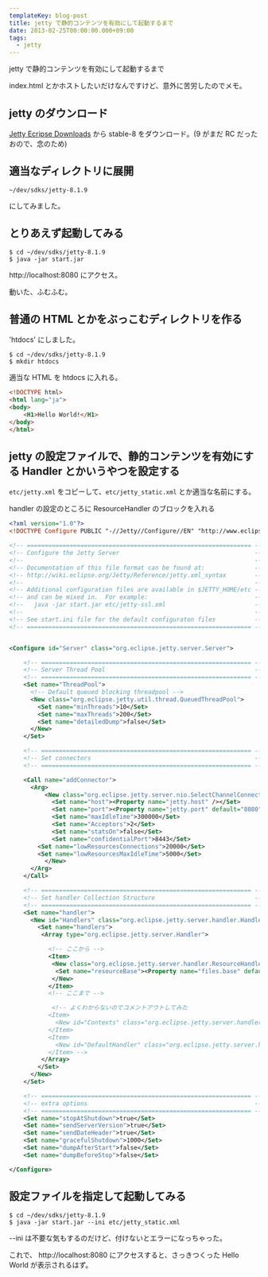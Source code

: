 ```yaml
---
templateKey: blog-post
title: jetty で静的コンテンツを有効にして起動するまで
date: 2013-02-25T00:00:00.000+09:00
tags:
  - jetty
---
```

jetty で静的コンテンツを有効にして起動するまで

index.html とかホストしたいだけなんですけど、意外に苦労したのでメモ。

<!-- more -->

## jetty のダウンロード
[Jetty Ecripse Downloads](http://download.eclipse.org/jetty/) から stable-8 をダウンロード。(9 がまだ RC だったおので、念のため)

## 適当なディレクトリに展開
```
~/dev/sdks/jetty-8.1.9
```
にしてみました。

## とりあえず起動してみる

```
$ cd ~/dev/sdks/jetty-8.1.9
$ java -jar start.jar
```

http://localhost:8080 にアクセス。

動いた、ふむふむ。

## 普通の HTML とかをぶっこむディレクトリを作る

'htdocs' にしました。

```
$ cd ~/dev/sdks/jetty-8.1.9
$ mkdir htdocs
```

適当な HTML を htdocs に入れる。

``` html ~/dev/sdks/jetty-8.1.9/htdocs/index.html
<!DOCTYPE html>
<html lang="ja">
<body>
	<H1>Hello World!</H1>
</body>
</html>
```

## jetty の設定ファイルで、静的コンテンツを有効にする Handler とかいうやつを設定する

``etc/jetty.xml`` をコピーして、``etc/jetty_static.xml`` とか適当な名前にする。

handler の設定のところに ResourceHandler のブロックを入れる

``` xml jetty_static.xml
<?xml version="1.0"?>
<!DOCTYPE Configure PUBLIC "-//Jetty//Configure//EN" "http://www.eclipse.org/jetty/configure.dtd">

<!-- =============================================================== -->
<!-- Configure the Jetty Server                                      -->
<!--                                                                 -->
<!-- Documentation of this file format can be found at:              -->
<!-- http://wiki.eclipse.org/Jetty/Reference/jetty.xml_syntax        -->
<!--                                                                 -->
<!-- Additional configuration files are available in $JETTY_HOME/etc -->
<!-- and can be mixed in.  For example:                              -->
<!--   java -jar start.jar etc/jetty-ssl.xml                         -->
<!--                                                                 -->
<!-- See start.ini file for the default configuraton files           -->
<!-- =============================================================== -->


<Configure id="Server" class="org.eclipse.jetty.server.Server">

    <!-- =========================================================== -->
    <!-- Server Thread Pool                                          -->
    <!-- =========================================================== -->
    <Set name="ThreadPool">
      <!-- Default queued blocking threadpool -->
      <New class="org.eclipse.jetty.util.thread.QueuedThreadPool">
        <Set name="minThreads">10</Set>
        <Set name="maxThreads">200</Set>
        <Set name="detailedDump">false</Set>
      </New>
    </Set>

    <!-- =========================================================== -->
    <!-- Set connectors                                              -->
    <!-- =========================================================== -->

    <Call name="addConnector">
      <Arg>
          <New class="org.eclipse.jetty.server.nio.SelectChannelConnector">
            <Set name="host"><Property name="jetty.host" /></Set>
            <Set name="port"><Property name="jetty.port" default="8080"/></Set>
            <Set name="maxIdleTime">300000</Set>
            <Set name="Acceptors">2</Set>
            <Set name="statsOn">false</Set>
            <Set name="confidentialPort">8443</Set>
	    <Set name="lowResourcesConnections">20000</Set>
	    <Set name="lowResourcesMaxIdleTime">5000</Set>
          </New>
      </Arg>
    </Call>

    <!-- =========================================================== -->
    <!-- Set handler Collection Structure                            --> 
    <!-- =========================================================== -->
    <Set name="handler">
      <New id="Handlers" class="org.eclipse.jetty.server.handler.HandlerCollection">
        <Set name="handlers">
         <Array type="org.eclipse.jetty.server.Handler">

           <!-- ここから -->
           <Item>
            <New class="org.eclipse.jetty.server.handler.ResourceHandler">
             <Set name="resourceBase"><Property name="files.base" default="./htdocs"/></Set>
            </New>
           </Item>
           <!-- ここまで -->

			<!-- よくわからないのでコメントアウトしてみた
           <Item>
             <New id="Contexts" class="org.eclipse.jetty.server.handler.ContextHandlerCollection"/>
           </Item>
           <Item>
             <New id="DefaultHandler" class="org.eclipse.jetty.server.handler.DefaultHandler"/>
           </Item> -->
         </Array>
        </Set>
      </New>
    </Set>

    <!-- =========================================================== -->
    <!-- extra options                                               -->
    <!-- =========================================================== -->
    <Set name="stopAtShutdown">true</Set>
    <Set name="sendServerVersion">true</Set>
    <Set name="sendDateHeader">true</Set>
    <Set name="gracefulShutdown">1000</Set>
    <Set name="dumpAfterStart">false</Set>
    <Set name="dumpBeforeStop">false</Set>

</Configure>
```

## 設定ファイルを指定して起動してみる

```
$ cd ~/dev/sdks/jetty-8.1.9
$ java -jar start.jar --ini etc/jetty_static.xml
```

--ini は不要な気もするのだけど、付けないとエラーになっちゃった。

これで、 http://localhost:8080 にアクセスすると、さっきつくった Hello World が表示されるはず。


